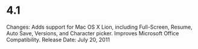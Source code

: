 # 4.1

Changes: Adds support for Mac OS X Lion, including Full-Screen, Resume, Auto Save, Versions, and Character picker. Improves Microsoft Office Compatibility.
Release Date: July 20, 2011